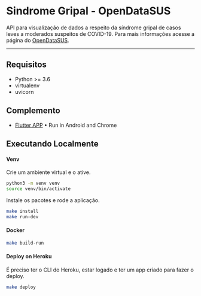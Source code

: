 # Sindrome Gripal - OpenDataSUS
API para visualização de dados a respeito da síndrome gripal de casos leves a moderados suspeitos de COVID-19. Para mais informações acesse a página do [OpenDataSUS](https://opendatasus.saude.gov.br/dataset/notificacoes-de-sindrome-gripal-api-elasticsearch).

-----
## Requisitos

- Python >= 3.6
- virtualenv
- uvicorn

## Complemento 
 - [Flutter APP](https://github.com/sindrome-gripal/app) • Run in Android and Chrome

## Executando Localmente

#### Venv
Crie um ambiente virtual e o ative.
```sh
python3 -m venv venv
source venv/bin/activate
```

Instale os pacotes e rode a aplicação.

```sh
make install
make run-dev
```

#### Docker
```sh
make build-run
```

#### Deploy on Heroku
É preciso ter o CLI do Heroku, estar logado e ter um app criado para fazer o deploy.
```sh
make deploy
```
